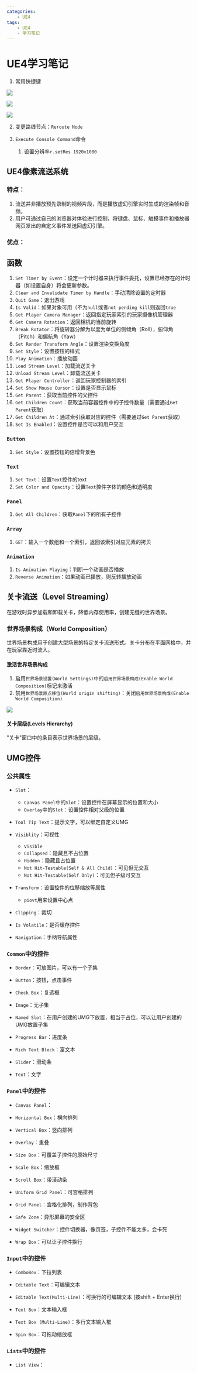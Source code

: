 ```yaml
---
categories:
    - UE4
tags:
    - UE4
    - 学习笔记
---
```


# UE4学习笔记

1. 常用快捷键

![](images/shortcut_key1.png)

![](images/shortcut_key2.png)

![](images/shortcut_key3.png)


2. 变更路线节点：`Reroute Node`

3. `Execute Console Command`命令
   1. 设置分辨率`r.setRes 1920x1080`


## UE4像素流送系统

### 特点：

1. 流送并非播放预先录制的视频片段，而是播放虚幻引擎实时生成的渲染帧和音频。
2. 用户可通过自己的浏览器对体验进行控制，将键盘、鼠标、触摸事件和播放器网页发出的自定义事件发送回虚幻引擎。

### 优点：



## 函数

1. `Set Timer by Event`：设定一个计时器来执行事件委托，设置已经存在的计时器（如设置自身）将会更新参数。
2. `Clear and Invalidate Timer by Handle`：手动清除设置的定时器
3. `Quit Game`：退出游戏
4. `Is Valid`：如果对象可用（不为`null`或者`not pending kill`则返回`true`
5. `Get Player Camera Manager`：返回指定玩家索引的玩家摄像机管理器
6. `Get Camera Rotation`：返回相机的当前旋转
7. `Break Rotator`：将旋转器分解为以度为单位的侧倾角（Roll），俯仰角（Pitch）和偏航角（Yaw）
8. `Set Render Transform Angle`：设置渲染变换角度
9. `Set Style`：设置按钮的样式
10. `Play Animation`：播放动画
11. `Load Stream Level`：加载流送关卡
12. `Unload Stream Level`：卸载流送关卡
13. `Get Player Controller`：返回玩家控制器的索引
14. `Set Show Mouse Cursor`：设置是否显示鼠标
15. `Get Parent`：获取当前控件的父控件
16. `Get Children Count`：获取当前容器控件中的子控件数量（需要通过`Get Parent`获取）
17. `Get Children At`：通过索引获取对应的控件（需要通过`Get Parent`获取）
18. `Set Is Enabled`：设置控件是否可以和用户交互
    
### `Button`

1. `Set Style`：设置按钮的倍增背景色

### `Text`

1. `Set Text`：设置`Text`控件的text
2. `Set Color and Opacity`：设置`Text`控件字体的颜色和透明度

### `Panel`

1. `Get All Children`：获取`Panel`下的所有子控件

### `Array`

1. `GET`：输入一个数组和一个索引，返回该索引对应元素的拷贝

### `Animation`

1. `Is Animation Playing`：判断一个动画是否播放
2. `Reverse Animation`：如果动画已播放，则反转播放动画

## 关卡流送（Level Streaming）

在游戏时异步加载和卸载关卡，降低内存使用率，创建无缝的世界场景。

### 世界场景构成（World Composition）

世界场景构成用于创建大型场景的特定关卡流送形式。关卡分布在平面网格中，并在玩家靠近时流入。

#### 激活世界场景构成

1. 启用`世界场景设置(World Settings)`中的`启用世界场景构成(Enable World Composition)`标记来激活
2. 禁用`世界场景原点移位(World origin shifting)`：关闭`启用世界场景构成(Enable World Composition)`

![](images/worldcomposition1.png)

#### 关卡层级(Levels Hierarchy)

"关卡"窗口中的条目表示世界场景的层级。


## UMG控件

### 公共属性

- `Slot`：
  - `Canvas Panel`中的`Slot`：设置控件在屏幕显示的位置和大小
  - `Overlay`中的`Slot`：设置控件相对父级的位置

- `Tool Tip Text`：提示文字，可以绑定自定义UMG

- `Visiblity`：可视性
  - `Visible`
  - `Collapsed`：隐藏且不占位置
  - `Hidden`：隐藏且占位置
  - `Not Hit-Testable(Self & All Child)`：可见但无交互
  - `Not Hit-Testable(Self Only)`：可见但子级可交互

- `Transform`：设置控件的位移缩放等属性
  - `piovt`用来设置中心点

- `Clipping`：裁切

- `Is Volatile`：是否缓存控件

- `Navigation`：手柄导航属性

### `Common`中的控件

- `Border`：可放图片，可以有一个子集

- `Button`：按钮，点击事件

- `Check Box`：复选框

- `Image`：无子集

- `Named Slot`：在用户创建的UMG下放置，相当于占位，可以让用户创建的UMG放置子集

- `Progress Bar`：进度条

- `Rich Text Block`：富文本

- `Slider`：滑动条

- `Text`：文字

### `Panel`中的控件

- `Canvas Panel`：

- `Horizontal Box`：横向排列

- `Vertical Box`：竖向排列

- `Overlay`：重叠

- `Size Box`：可覆盖子控件的原始尺寸

- `Scale Box`：缩放框

- `Scroll Box`：带滚动条

- `Uniform Grid Panel`：可宫格排列

- `Grid Panel`：宫格化排列，制作背包

- `Safe Zone`：异形屏幕的安全区

- `Widget Switcher`：控件切换器，像页签，子控件不能太多，会卡死

- `Wrap Box`：可以让子控件换行

### `Input`中的控件

- `ComboBox`：下拉列表

- `Editable Text`：可编辑文本

- `Editable Text(Multi-Line)`：可换行的可编辑文本 (按shift + Enter换行)

- `Text Box`：文本输入框

- `Text Box (Multi-Line)`：多行文本输入框

- `Spin Box`：可拖动缩放框

### `Lists`中的控件

- `List View`：